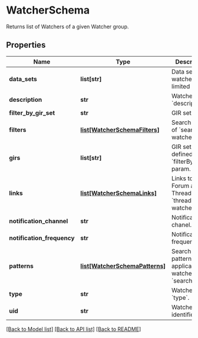 # WatcherSchema

Returns list of Watchers of a given Watcher group.

## Properties
Name | Type | Description | Notes
------------ | ------------- | ------------- | -------------
**data_sets** | **list[str]** | Data sets the watcher is limited by. | [optional] 
**description** | **str** | Watcher &#x60;description&#x60;. | [optional] 
**filter_by_gir_set** | **str** | GIR set filter. | [optional] 
**filters** | [**list[WatcherSchemaFilters]**](WatcherSchemaFilters.md) | Search filter of &#x60;search&#x60; watcher. | [optional] 
**girs** | **list[str]** | GIR set paths defined by &#x60;filterByGirSet&#x60; param. | [optional] 
**links** | [**list[WatcherSchemaLinks]**](WatcherSchemaLinks.md) | Links to the Forum and Thread of the &#x60;thread&#x60; type watcher. | [optional] 
**notification_channel** | **str** | Notification chanel. | 
**notification_frequency** | **str** | Notification frequency. | 
**patterns** | [**list[WatcherSchemaPatterns]**](WatcherSchemaPatterns.md) | Search query patterns applicable to a watcher of the &#x60;search&#x60; type. | [optional] 
**type** | **str** | Watcher &#x60;type&#x60;. | 
**uid** | **str** | Watcher identifier. | 

[[Back to Model list]](../README.md#documentation-for-models) [[Back to API list]](../README.md#documentation-for-api-endpoints) [[Back to README]](../README.md)


